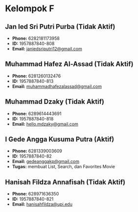 # Kelompok F

## Jan Ied Sri Putri Purba (Tidak Aktif)
- **Phone:** 6282181173958
- **ID:** 1957887840-808
- **Email:** janiedsriputri12@gmail.com

## Muhammad Hafez Al-Assad (Tidak Aktif)
- **Phone:** 6281260132476
- **ID:** 1957887840-813
- **Email:** muhammadhafezalassad@gmail.com

## Muhammad Dzaky (Tidak Aktif)
- **Phone:** 6289614443691
- **ID:** 1957887840-818
- **Email:** hello.mdzaky@gmail.com

## I Gede Angga Kusuma Putra (Aktif)
- **Phone:** 6281339003609
- **ID:** 1957887840-82
- **Email:** gedeanggakp@gmail.com
- **Tugas:** membuat List, Search, dan Favorites Movie

## Hanisah Fildza Annafisah (Tidak Aktif)
- **Phone:** 628971636350
- **ID:** 1957887840-821
- **Email:** hanisahfildza@upi.edu
